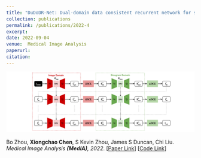 ```yaml
---
title: "DuDoDR-Net: Dual-domain data consistent recurrent network for simultaneous sparse view and metal artifact reduction in computed tomography"
collection: publications
permalink: /publications/2022-4
excerpt: 
date: 2022-09-04
venue:  Medical Image Analysis
paperurl:  
citation: 
---
```

<!-- ![](../figures/2022-MedIA-Zhou.png)   -->
<p align="center">
  <img width="700" src="../figures/2022-MedIA-Zhou.png">
</p>

Bo Zhou, **Xiongchao Chen**, S Kevin Zhou, James S Duncan, Chi Liu. *Medical Image Analysis **(MedIA)**, 2022*. [[Paper Link](https://www.sciencedirect.com/science/article/pii/S1361841521003340)] [[Code Link](https://github.com/bbbbbbzhou/DuDoRNet)]  


